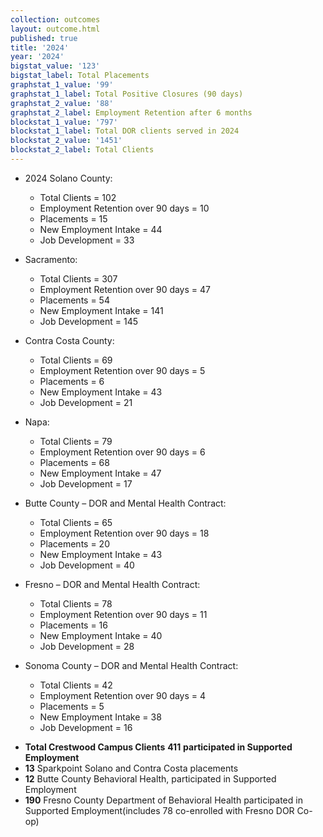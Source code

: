 ```yaml
---
collection: outcomes
layout: outcome.html
published: true
title: '2024'
year: '2024'
bigstat_value: '123'
bigstat_label: Total Placements
graphstat_1_value: '99'
graphstat_1_label: Total Positive Closures (90 days)
graphstat_2_value: '88'
graphstat_2_label: Employment Retention after 6 months
blockstat_1_value: '797'
blockstat_1_label: Total DOR clients served in 2024
blockstat_2_value: '1451'
blockstat_2_label: Total Clients
---
```

* 2024 Solano County:
  - Total Clients = 102
  - Employment Retention over 90 days = 10
  - Placements = 15
  - New Employment Intake = 44
  - Job Development = 33

* Sacramento:
  - Total Clients = 307
  - Employment Retention over 90 days = 47 
  - Placements = 54
  - New Employment Intake = 141
  - Job Development = 145

* Contra Costa County:
  - Total Clients = 69
  - Employment Retention over 90 days = 5 
  - Placements = 6
  - New Employment Intake = 43
  - Job Development = 21
  
* Napa:
  - Total Clients = 79
  - Employment Retention over 90 days = 6 
  - Placements = 68
  - New Employment Intake = 47
  - Job Development = 17  

* Butte County – DOR and Mental Health Contract:
  - Total Clients = 65
  - Employment Retention over 90 days = 18 
  - Placements = 20
  - New Employment Intake = 43
  - Job Development = 40
  
* Fresno – DOR and Mental Health Contract:
  - Total Clients = 78
  - Employment Retention over 90 days = 11 
  - Placements = 16
  - New Employment Intake = 40
  - Job Development = 28

* Sonoma County – DOR and Mental Health Contract:
  - Total Clients = 42
  - Employment Retention over 90 days = 4 
  - Placements = 5
  - New Employment Intake = 38
  - Job Development = 16


- **Total Crestwood Campus Clients** **411** **participated in Supported Employment**
- **13** Sparkpoint Solano and Contra Costa placements
- **12** Butte County Behavioral Health, participated in Supported Employment
- **190** Fresno County Department of Behavioral Health participated in Supported Employment(includes 78 co-enrolled with Fresno DOR Co-op)
